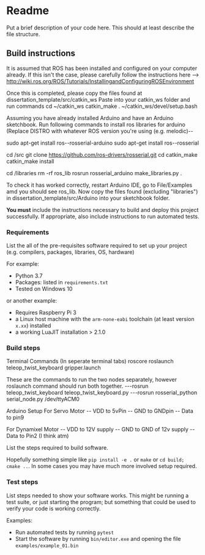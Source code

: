 # Readme

Put a brief description of your code here. This should at least describe the file structure.

## Build instructions
It is assumed that ROS has been installed and configured on your computer already. 
If this isn't the case, please carefully follow the instructions here -->
http://wiki.ros.org/ROS/Tutorials/InstallingandConfiguringROSEnvironment

Once this is completed, please copy the files found at dissertation_template/src/catkin_ws
Paste into your catkin_ws folder and run commands 
  cd ~/catkin_ws
  catkin_make
  . ~/catkin_ws/devel/setup.bash


Assuming you have already installed Arduino and have an Arduino sketchbook.
Run following commands to install ros libraries for arduino 
(Replace DISTRO with whatever ROS version you're using (e.g. melodic)--

  sudo apt-get install ros-<DISTRO>-rosserial-arduino
  sudo apt-get install ros-<DISTRO>-rosserial
  
  cd <ws>/src
  git clone https://github.com/ros-drivers/rosserial.git
  cd <ws>
  catkin_make
  catkin_make install

  cd <sketchbook>/libraries
  rm -rf ros_lib
  rosrun rosserial_arduino make_libraries.py .

To check it has worked correctly, restart Arduino IDE, go to File/Examples amd you should see ros_lib.
Now copy the files found (excluding "libraries") in dissertation_template/src/Arduino into your sketchbook folder. 


**You must** include the instructions necessary to build and deploy this project successfully. If appropriate, also include 
instructions to run automated tests. 

### Requirements

List the all of the pre-requisites software required to set up your project (e.g. compilers, packages, libraries, OS, hardware)

For example:

* Python 3.7
* Packages: listed in `requirements.txt` 
* Tested on Windows 10

or another example:

* Requires Raspberry Pi 3 
* a Linux host machine with the `arm-none-eabi` toolchain (at least version `x.xx`) installed
* a working LuaJIT installation > 2.1.0

### Build steps
Terminal Commands (In seperate terminal tabs)
roscore
roslaunch teleop_twist_keyboard gripper.launch

These are the commands to run the two nodes separately, however roslaunch 
command should run both together.
---rosrun teleop_twist_keyboard teleop_twist_keyboard.py 
---rosrun rosserial_python serial_node.py /dev/ttyACM0

Arduino Setup
For Servo Motor
-- VDD to 5vPin
-- GND to GNDpin
-- Data to pin9

For Dynamixel Motor
-- VDD to 12V supply
-- GND to GND of 12v supply
-- Data to Pin2 (I think atm)

List the steps required to build software. 

Hopefully something simple like `pip install -e .` or `make` or `cd build; cmake ..`. In
some cases you may have much more involved setup required.

### Test steps

List steps needed to show your software works. This might be running a test suite, or just starting the program; but something that could be used to verify your code is working correctly.

Examples:

* Run automated tests by running `pytest`
* Start the software by running `bin/editor.exe` and opening the file `examples/example_01.bin`






